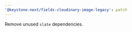 ```yaml
---
'@keystone-next/fields-cloudinary-image-legacy': patch
---
```


Remove unused `slate` dependencies.

